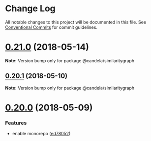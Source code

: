 # Change Log

All notable changes to this project will be documented in this file.
See [Conventional Commits](https://conventionalcommits.org) for commit guidelines.

<a name="0.21.0"></a>
# [0.21.0](https://github.com/Kitware/candela/compare/v0.20.1...v0.21.0) (2018-05-14)




**Note:** Version bump only for package @candela/similaritygraph

<a name="0.20.1"></a>
## [0.20.1](https://github.com/Kitware/candela/compare/v0.20.0...v0.20.1) (2018-05-10)




**Note:** Version bump only for package @candela/similaritygraph

<a name="0.20.0"></a>
# [0.20.0](https://github.com/kitware/candela/compare/v0.19.1...v0.20.0) (2018-05-09)


### Features

* enable monorepo ([ed78052](https://github.com/kitware/candela/commit/ed78052))
